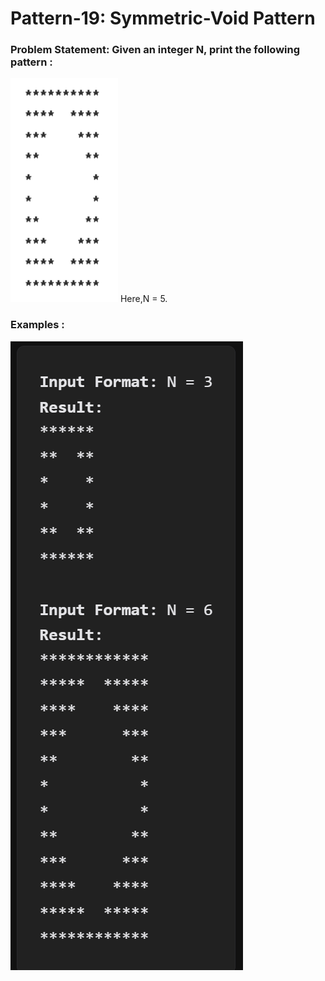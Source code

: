 # Pattern-19: Symmetric-Void Pattern

### Problem Statement: Given an integer N, print the following pattern : 

<img src="../assets/Pic-37.png" />
Here,N = 5.

### Examples : 
<img src="../assets/Pic-38.png" />